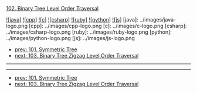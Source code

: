 [102. Binary Tree Level Order Traversal](https://leetcode.com/problems/binary-tree-level-order-traversal/)

[![java]](../java/102-binary-tree-level-order-traversal.md)
[![cpp]](../cpp/102-binary-tree-level-order-traversal.md)
[![c]](../c/102-binary-tree-level-order-traversal.md)
[![csharp]](../csharp/102-binary-tree-level-order-traversal.md)
[![ruby]](../ruby/102-binary-tree-level-order-traversal.md)
[![python]](../python/102-binary-tree-level-order-traversal.md)
[![js]](../js/102-binary-tree-level-order-traversal.md)
[java]: ../images/java-logo.png
[cpp]: ../images/cpp-logo.png
[c]: ../images/c-logo.png
[csharp]: ../images/csharp-logo.png
[ruby]: ../images/ruby-logo.png
[python]: ../images/python-logo.png
[js]: ../images/js-logo.png

- [prev: 101. Symmetric Tree](101-symmetric-tree.md)
- [next: 103. Binary Tree Zigzag Level Order Traversal](103-binary-tree-zigzag-level-order-traversal.md)

---


---

- [prev: 101. Symmetric Tree](101-symmetric-tree.md)
- [next: 103. Binary Tree Zigzag Level Order Traversal](103-binary-tree-zigzag-level-order-traversal.md)

